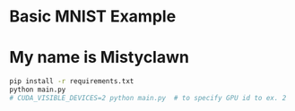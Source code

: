 # Basic MNIST Example
# My name is Mistyclawn
```bash
pip install -r requirements.txt
python main.py
# CUDA_VISIBLE_DEVICES=2 python main.py  # to specify GPU id to ex. 2
```
